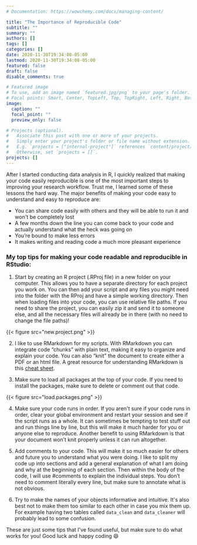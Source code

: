 ```yaml
---
# Documentation: https://wowchemy.com/docs/managing-content/

title: "The Importance of Reproducible Code"
subtitle: ""
summary: ""
authors: []
tags: []
categories: []
date: 2020-11-30T19:34:08-05:00
lastmod: 2020-11-30T19:34:08-05:00
featured: false
draft: false
disable_comments: true

# Featured image
# To use, add an image named `featured.jpg/png` to your page's folder.
# Focal points: Smart, Center, TopLeft, Top, TopRight, Left, Right, BottomLeft, Bottom, BottomRight.
image:
  caption: ""
  focal_point: ""
  preview_only: false

# Projects (optional).
#   Associate this post with one or more of your projects.
#   Simply enter your project's folder or file name without extension.
#   E.g. `projects = ["internal-project"]` references `content/project/deep-learning/index.md`.
#   Otherwise, set `projects = []`.
projects: []
---
```


After I started conducting data analysis in R, I quickly realized that making your code easily reproducible is one of the most important steps to improving your research workflow. Trust me, I learned some of these lessons the hard way. The major benefits of making your code easy to understand and easy to reproduce are:

* You can share code easily with others and they will be able to run it and won't be completely lost 
* A few months down the line you can come back to your code and actually understand what the heck was going on
* You’re bound to make less errors
* It makes writing and reading code a much more pleasant experience 

### My top tips for making your code readable and reproducible in RStudio: 


1. Start by creating an R project (.RProj file) in a new folder on your computer. This allows you to have a separate directory for each project you work on. You can then add your script and any files you might need into the folder with the RProj and have a simple working directory. Then when loading files into your code, you can use relative file paths. If you need to share the project, you can easily zip it and send it to someone else, and all the necessary files will already be in there (with no need to change the file paths)!

{{< figure src="new.project.png" >}}

2. I like to use RMarkdown for my scripts. With RMarkdown you can integrate code “chunks” with plain text, making it easy to organize and explain your code. You can also “knit” the document to create either a PDF or an html file. A great resource for understanding RMarkdown is this [cheat sheet](https://rstudio.com/wp-content/uploads/2015/02/rmarkdown-cheatsheet.pdf).

3. Make sure to load all packages at the top of your code. If you need to install the packages, make sure to delete or comment out that code.

{{< figure src="load.packages.png" >}}

4. Make sure your code runs in order. If you aren't sure if your code runs in order, clear your global environment and restart your session and see if the script runs as a whole. It can sometimes be tempting to test stuff out and run things line by line, but this will make it much harder for you or anyone else to reproduce. Another benefit to using RMarkdown is that your document won’t knit properly unless it can run altogether.

5. Add comments to your code. This will make it so much easier for others and future you to understand what you were doing. I like to split my code up into sections and add a general explanation of what I am doing and why at the beginning of each section. Then within the body of the code, I will use #comments to explain the individual steps. You don’t need to comment literally every line, but make sure to annotate what is not obvious. 

6. Try to make the names of your objects informative and intuitive. It's also best not to make them too similar to each other in case you mix them up. For example having two tables called `data_clean` and `data_cleaner` will probably lead to some confusion. 

These are just some tips that I've found useful, but make sure to do what works for you! Good luck and happy coding :smile: 
